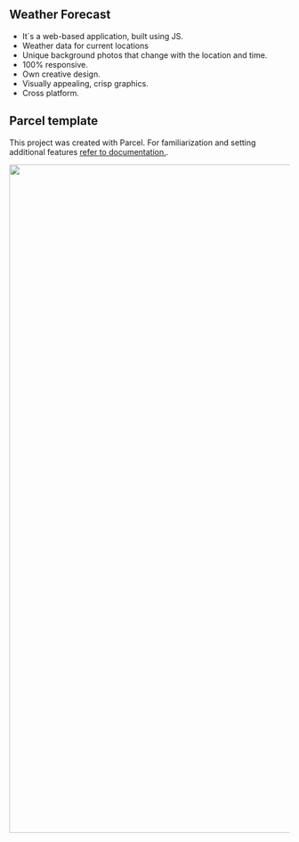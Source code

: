 ## Weather Forecast
- It`s a web-based application, built using JS.
- Weather data for current locations
- Unique background photos that change with the location and time.
- 100% responsive. 
- Own creative design. 
- Visually appealing, crisp graphics. 
- Cross platform.

## Parcel template

This project was created with Parcel. For familiarization and setting additional
features [refer to documentation.](https://parceljs.org/).
<div align="center">
  <img src="https://ik.imagekit.io/irinavn2011/2.png?updatedAt=1684618552594" width="1200" height="auto"/>
</div>
